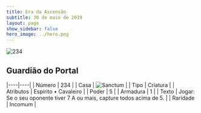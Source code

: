```yaml
---
title: Era da Ascensão
subtitle: 30 de maio de 2019
layout: page
show_sidebar: false
hero_image: ../hero.png
---
```


![234](https://cdn.keyforgegame.com/media/card_front/pt/435_234_MWRJRGC7W3J3_pt.png)

## Guardião do Portal

|----|----|
| Número | 234 |
| Casa | ![Sanctum](https://archonarcana.com/images/thumb/c/c7/Sanctum.png/22px-Sanctum.png "Santuário") |
| Tipo | Criatura |
| Atributos | Espírito • Cavaleiro |
| Poder | 5 |
| Armadura | 1 |
| Texto | Jogar: Se o seu oponente tiver 7 A ou mais, capture todos acima de 5. |
| Raridade | Incomum |
